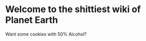 # Welcome to the shittiest wiki of Planet Earth
Want some cookies with 50% Alcohol?

<!--I'm hyperbored right now please edit this page at https://github.com/AnarchoMedia/AnarchoPedia/edit/main/en/Main_Page.md-->
